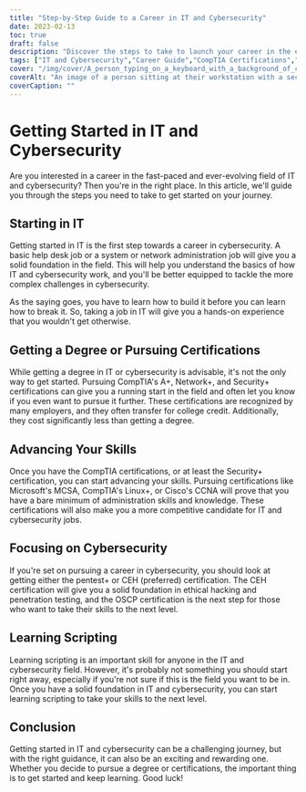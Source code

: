 ```yaml
---
title: "Step-by-Step Guide to a Career in IT and Cybersecurity"
date: 2023-02-13
toc: true
draft: false
description: "Discover the steps to take to launch your career in the exciting and ever-evolving field of IT and Cybersecurity with this comprehensive guide"
tags: ["IT and Cybersecurity","Career Guide","CompTIA Certifications","MCSA","Linux+","CCNA","Penetration Testing","Ethical Hacking","OSCP","Scripting","IT Jobs","Cybersecurity Jobs"]
cover: "/img/cover/A_person_typing_on_a_keyboard_with_a_background_of_computer.webp"
coverAlt: "An image of a person sitting at their workstation with a security lock in the foreground, indicating the importance of securing workstations."
coverCaption: ""
---
```


# Getting Started in IT and Cybersecurity

Are you interested in a career in the fast-paced and ever-evolving field of IT and cybersecurity? Then you're in the right place. In this article, we'll guide you through the steps you need to take to get started on your journey.

## Starting in IT

Getting started in IT is the first step towards a career in cybersecurity. A basic help desk job or a system or network administration job will give you a solid foundation in the field. This will help you understand the basics of how IT and cybersecurity work, and you'll be better equipped to tackle the more complex challenges in cybersecurity. 

As the saying goes, you have to learn how to build it before you can learn how to break it. So, taking a job in IT will give you a hands-on experience that you wouldn't get otherwise. 

## Getting a Degree or Pursuing Certifications

While getting a degree in IT or cybersecurity is advisable, it's not the only way to get started. Pursuing CompTIA's A+, Network+, and Security+ certifications can give you a running start in the field and often let you know if you even want to pursue it further. These certifications are recognized by many employers, and they often transfer for college credit. Additionally, they cost significantly less than getting a degree.

## Advancing Your Skills

Once you have the CompTIA certifications, or at least the Security+ certification, you can start advancing your skills. Pursuing certifications like Microsoft's MCSA, CompTIA's Linux+, or Cisco's CCNA will prove that you have a bare minimum of administration skills and knowledge. These certifications will also make you a more competitive candidate for IT and cybersecurity jobs.

## Focusing on Cybersecurity

If you're set on pursuing a career in cybersecurity, you should look at getting either the pentest+ or CEH (preferred) certification. The CEH certification will give you a solid foundation in ethical hacking and penetration testing, and the OSCP certification is the next step for those who want to take their skills to the next level.

## Learning Scripting

Learning scripting is an important skill for anyone in the IT and cybersecurity field. However, it's probably not something you should start right away, especially if you're not sure if this is the field you want to be in. Once you have a solid foundation in IT and cybersecurity, you can start learning scripting to take your skills to the next level.

## Conclusion

Getting started in IT and cybersecurity can be a challenging journey, but with the right guidance, it can also be an exciting and rewarding one. Whether you decide to pursue a degree or certifications, the important thing is to get started and keep learning. Good luck!
